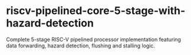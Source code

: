 # riscv-pipelined-core-5-stage-with-hazard-detection
Complete 5-stage RISC-V pipelined processor implementation featuring data forwarding, hazard detection, flushing and stalling logic.
